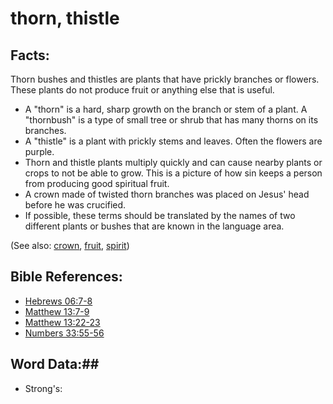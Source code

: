 # thorn, thistle #

## Facts: ##

Thorn bushes and thistles are plants that have prickly branches or flowers. These plants do not produce fruit or anything else that is useful.

* A "thorn" is a hard, sharp growth on the branch or stem of a plant. A "thornbush" is a type of small tree or shrub that has many thorns on its branches.
* A "thistle" is a plant with prickly stems and leaves. Often the flowers are purple.
* Thorn and thistle plants multiply quickly and can cause nearby plants or crops to not be able to grow. This is a picture of how sin keeps a person from producing good spiritual fruit. 
* A crown made of twisted thorn branches was placed on Jesus' head before he was crucified. 
* If possible, these terms should be translated by the names of two different plants or bushes that are known in the language area.

(See also: [crown](../other/crown.md), [fruit](../kt/fruit.md), [spirit](../kt/spirit.md))

## Bible References: ##

* [Hebrews 06:7-8](rc://en/tn/help/heb/06/07)
* [Matthew 13:7-9](rc://en/tn/help/mat/13/07)
* [Matthew 13:22-23](rc://en/tn/help/mat/13/22)
* [Numbers 33:55-56](rc://en/tn/help/num/33/55)

## Word Data:##

* Strong's: 

